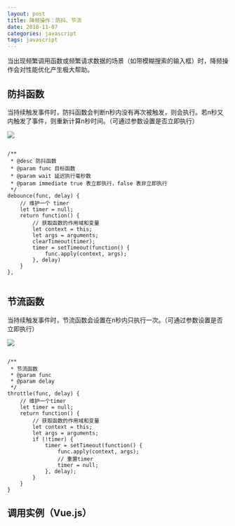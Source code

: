 ```yaml
---
layout: post
title: 降频操作：防抖、节流
date: 2018-11-07
categories: javascript
tags: javascript
---
```


当出现频繁调用函数或频繁请求数据的场景（如带模糊搜索的输入框）时，降频操作会对性能优化产生极大帮助。

## 防抖函数
当持续触发事件时，防抖函数会判断n秒内没有再次被触发，则会执行。若n秒又内触发了事件，则重新计算n秒时间。（可通过参数设置是否立即执行）

![](http://img-blog.csdnimg.cn/20181107141651223.png?x-oss-process=image/watermark,type_ZmFuZ3poZW5naGVpdGk,shadow_10,text_aHR0cHM6Ly9ibG9nLmNzZG4ubmV0L0xlcnJ5dGVuZw==,size_16,color_FFFFFF,t_70)

<pre><code class="language-JavaScript">
/**
 * @desc 防抖函数
 * @param func 目标函数
 * @param wait 延迟执行毫秒数
 * @param immediate true 表立即执行，false 表非立即执行
 */
debounce(func, delay) {
    // 维护一个 timer
    let timer = null;
    return function() {
        // 获取函数的作用域和变量
        let context = this;
        let args = arguments;
        clearTimeout(timer);
        timer = setTimeout(function() {
            func.apply(context, args);
        }, delay)
    }
},

</code></pre>

## 节流函数
当持续触发事件时，节流函数会设置在n秒内只执行一次。（可通过参数设置是否立即执行）

![](http://img-blog.csdnimg.cn/20181107141715565.png?x-oss-process=image/watermark,type_ZmFuZ3poZW5naGVpdGk,shadow_10,text_aHR0cHM6Ly9ibG9nLmNzZG4ubmV0L0xlcnJ5dGVuZw==,size_16,color_FFFFFF,t_70)

<pre><code class="language-JavaScript">
/**
 * 节流函数
 * @param func
 * @param delay
 */
throttle(func, delay) {
    // 维护一个timer
    let timer = null;
    return function() {
        // 获取函数的作用域和变量
        let context = this;
        let args = arguments;
        if (!timer) {
            timer = setTimeout(function() {
                func.apply(context, args);
                // 重置timer
                timer = null;
            }, delay);
        }
    }
}
</code></pre>


## 调用实例（Vue.js）

<pre><code class="language-JavaScript">
<template>
  <div>
    <button @click="clickAction()">taskButton</button>
  </div>
</template>
<script>
export default {
    mounted() {
        this.buttonFunc = debounce(this.taskFunc, 1000);
    }
    methods: {
       /**
        * 防抖函数
        * @param func
        * @param delay
        */
        debounce(func, delay) {
            // 维护一个timer
            let timer = null;
            return function() {
                // 获取函数的作用域和变量
                let context = this;
                let args = arguments;
                // 清除timer
                clearTimeout(timer);
                timer = setTimeout(function() {
                    func.apply(context, args);
                }, delay);
            }
        },
        /**
         * button点击事件
         */
        clickAction() {
            this.buttonFunc();
        },
        /**
         * 任务事件
         */
        taskFunc() {
            console.log('taskFunc');
        }
    }
}
</sctipt>
</code></pre>



